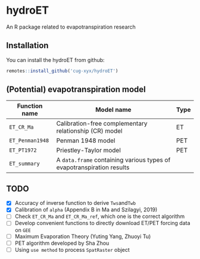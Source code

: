 # hydroET

An R package related to evapotranspiration research

## Installation

You can install the hydroET from github:

```R
remotes::install_github('cug-xyx/hydroET')
```

## (Potential) evapotranspiration model

| Function name   | Model name                                                            | Type |
| --------------- | --------------------------------------------------------------------- | ---- |
| `ET_CR_Ma`      | Calibration-free complementary relationship (CR) model                | ET   |
| `ET_Penman1948` | Penman 1948 model                                                     | PET  |
| `ET_PT1972`     | Priestley-Taylor model                                                | PET  |
| `ET_summary`    | A `data.frame` containing various types of evapotranspiration results |      |


## TODO

- [x] Accuracy of inverse function to derive `Tws`and`Twb`
- [x] Calibration of `alpha` (Appendix B in Ma and Szilagyi, 2019)
- [ ] Check `ET_CR_Ma` and `ET_CR_Ma_ref`, which one is the correct algorithm
- [ ] Develop convenient functions to directly download ET/PET forcing data on `GEE`
- [ ] Maximum Evaporation Theory (Yuting Yang, Zhuoyi Tu)
- [ ] PET algorithm developed by Sha Zhou
- [ ] Using `use method` to process `SpatRaster` object